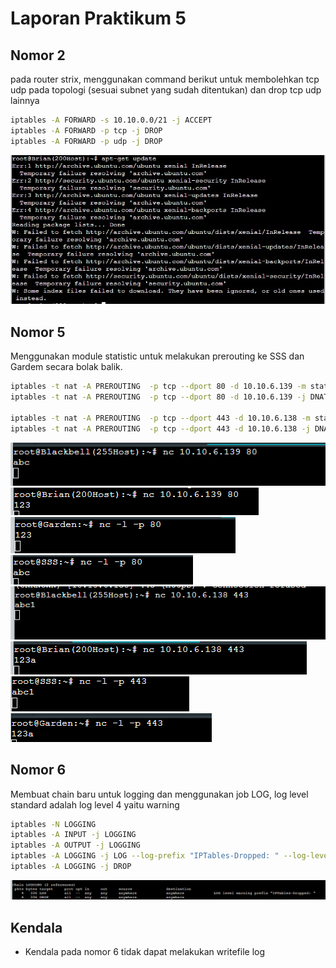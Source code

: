 # Laporan Praktikum 5

## Nomor 2
pada router strix, menggunakan command berikut untuk membolehkan tcp udp pada topologi (sesuai subnet yang sudah ditentukan) dan drop tcp udp lainnya  
```sh
iptables -A FORWARD -s 10.10.0.0/21 -j ACCEPT
iptables -A FORWARD -p tcp -j DROP
iptables -A FORWARD -p udp -j DROP
```
![](/img/2.1.png)  
## Nomor 5
Menggunakan module statistic untuk melakukan prerouting ke SSS dan Gardem secara bolak balik.
```sh
iptables -t nat -A PREROUTING  -p tcp --dport 80 -d 10.10.6.139 -m state --state NEW -m statistic --mode nth --every 2 --packet 0 -j DNAT --to-destination 10.10.6.138
iptables -t nat -A PREROUTING  -p tcp --dport 80 -d 10.10.6.139 -j DNAT --to-destination 10.10.6.139

iptables -t nat -A PREROUTING  -p tcp --dport 443 -d 10.10.6.138 -m state --state NEW -m statistic --mode nth --every 2 --packet 0 -j DNAT --to-destination 10.10.6.138
iptables -t nat -A PREROUTING  -p tcp --dport 443 -d 10.10.6.138 -j DNAT --to-destination 10.10.6.139
```
![](/img/5.1.png)  
![](/img/5.2.png)  
![](/img/5.3.png)  
![](/img/5.4.png)  
![](/img/5.5.png)  
![](/img/5.6.png)  
![](/img/5.7.png)  
![](/img/5.8.png)  
## Nomor 6
Membuat chain baru untuk logging dan menggunakan job LOG, log level standard adalah log level 4 yaitu warning
```sh
iptables -N LOGGING
iptables -A INPUT -j LOGGING
iptables -A OUTPUT -j LOGGING
iptables -A LOGGING -j LOG --log-prefix "IPTables-Dropped: " --log-level 4
iptables -A LOGGING -j DROP
```
![](/img/6.1.png)  

## Kendala
- Kendala pada nomor 6 tidak dapat melakukan writefile log